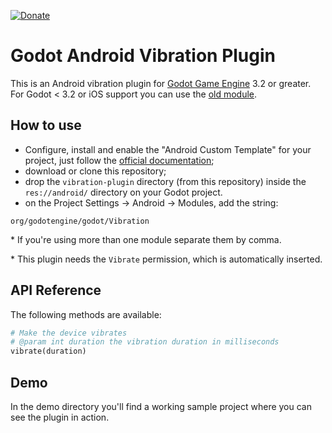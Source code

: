 [![Donate](https://img.shields.io/badge/Donate-PayPal-green.svg)](https://www.paypal.com/cgi-bin/webscr?cmd=_donations&business=3MJE3M4FMJYGN&lc=BR&item_name=Shin%2dNiL%27s%20Github&item_number=Github&currency_code=USD&bn=PP%2dDonationsBF%3abtn_donate_SM%2egif%3aNonHosted)

Godot Android Vibration Plugin 
==========
This is an Android vibration plugin for [Godot Game Engine](https://godotengine.org/) 3.2 or greater. For Godot < 3.2 or iOS support you can use the [old module](https://github.com/Shin-NiL/Godot-Mobile-Vibration).


How to use
----------

- Configure, install  and enable the "Android Custom Template" for your project, just follow the [official documentation](https://docs.godotengine.org/en/latest/getting_started/workflow/export/android_custom_build.html);
- download or clone this repository;
- drop the ```vibration-plugin``` directory (from this repository) inside the ```res://android/``` directory on your Godot project.		
- on the Project Settings -> Android -> Modules, add the string:

```
org/godotengine/godot/Vibration
```
\* If you're using more than one module separate them by comma.

\* This plugin needs the ```Vibrate``` permission, which is automatically inserted.

API Reference
-------------

The following methods are available:
```python
# Make the device vibrates
# @param int duration the vibration duration in milliseconds
vibrate(duration)

```

Demo
-------------
In the demo directory you'll find a working sample project where you can see the plugin in action.


